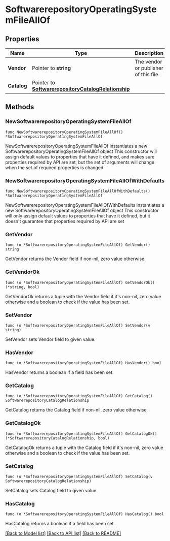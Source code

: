 # SoftwarerepositoryOperatingSystemFileAllOf

## Properties

Name | Type | Description | Notes
------------ | ------------- | ------------- | -------------
**Vendor** | Pointer to **string** | The vendor or publisher of this file. | [optional] 
**Catalog** | Pointer to [**SoftwarerepositoryCatalogRelationship**](softwarerepository.Catalog.Relationship.md) |  | [optional] 

## Methods

### NewSoftwarerepositoryOperatingSystemFileAllOf

`func NewSoftwarerepositoryOperatingSystemFileAllOf() *SoftwarerepositoryOperatingSystemFileAllOf`

NewSoftwarerepositoryOperatingSystemFileAllOf instantiates a new SoftwarerepositoryOperatingSystemFileAllOf object
This constructor will assign default values to properties that have it defined,
and makes sure properties required by API are set, but the set of arguments
will change when the set of required properties is changed

### NewSoftwarerepositoryOperatingSystemFileAllOfWithDefaults

`func NewSoftwarerepositoryOperatingSystemFileAllOfWithDefaults() *SoftwarerepositoryOperatingSystemFileAllOf`

NewSoftwarerepositoryOperatingSystemFileAllOfWithDefaults instantiates a new SoftwarerepositoryOperatingSystemFileAllOf object
This constructor will only assign default values to properties that have it defined,
but it doesn't guarantee that properties required by API are set

### GetVendor

`func (o *SoftwarerepositoryOperatingSystemFileAllOf) GetVendor() string`

GetVendor returns the Vendor field if non-nil, zero value otherwise.

### GetVendorOk

`func (o *SoftwarerepositoryOperatingSystemFileAllOf) GetVendorOk() (*string, bool)`

GetVendorOk returns a tuple with the Vendor field if it's non-nil, zero value otherwise
and a boolean to check if the value has been set.

### SetVendor

`func (o *SoftwarerepositoryOperatingSystemFileAllOf) SetVendor(v string)`

SetVendor sets Vendor field to given value.

### HasVendor

`func (o *SoftwarerepositoryOperatingSystemFileAllOf) HasVendor() bool`

HasVendor returns a boolean if a field has been set.

### GetCatalog

`func (o *SoftwarerepositoryOperatingSystemFileAllOf) GetCatalog() SoftwarerepositoryCatalogRelationship`

GetCatalog returns the Catalog field if non-nil, zero value otherwise.

### GetCatalogOk

`func (o *SoftwarerepositoryOperatingSystemFileAllOf) GetCatalogOk() (*SoftwarerepositoryCatalogRelationship, bool)`

GetCatalogOk returns a tuple with the Catalog field if it's non-nil, zero value otherwise
and a boolean to check if the value has been set.

### SetCatalog

`func (o *SoftwarerepositoryOperatingSystemFileAllOf) SetCatalog(v SoftwarerepositoryCatalogRelationship)`

SetCatalog sets Catalog field to given value.

### HasCatalog

`func (o *SoftwarerepositoryOperatingSystemFileAllOf) HasCatalog() bool`

HasCatalog returns a boolean if a field has been set.


[[Back to Model list]](../README.md#documentation-for-models) [[Back to API list]](../README.md#documentation-for-api-endpoints) [[Back to README]](../README.md)


